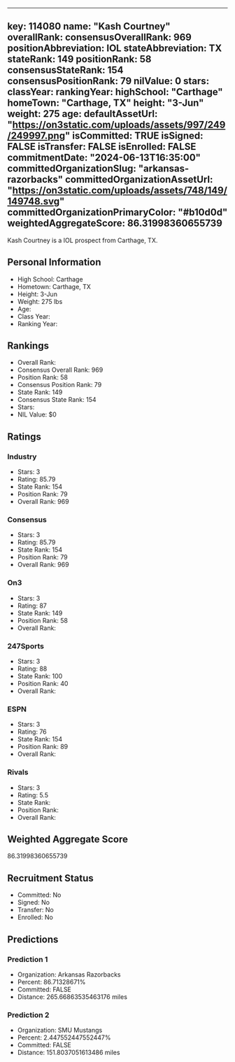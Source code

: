 ---
  key: 114080
  name: "Kash Courtney"
  overallRank: 
  consensusOverallRank: 969
  positionAbbreviation: IOL
  stateAbbreviation: TX
  stateRank: 149
  positionRank: 58
  consensusStateRank: 154
  consensusPositionRank: 79
  nilValue: 0
  stars: 
  classYear: 
  rankingYear: 
  highSchool: "Carthage"
  homeTown: "Carthage, TX"
  height: "3-Jun"
  weight: 275
  age: 
  defaultAssetUrl: "https://on3static.com/uploads/assets/997/249/249997.png"
  isCommitted: TRUE
  isSigned: FALSE
  isTransfer: FALSE
  isEnrolled: FALSE
  commitmentDate: "2024-06-13T16:35:00"
  committedOrganizationSlug: "arkansas-razorbacks"
  committedOrganizationAssetUrl: "https://on3static.com/uploads/assets/748/149/149748.svg"
  committedOrganizationPrimaryColor: "#b10d0d"
  weightedAggregateScore: 86.31998360655739
  ---
  
  Kash Courtney is a IOL prospect from Carthage, TX.
  
  ## Personal Information
  - High School: Carthage
  - Hometown: Carthage, TX
  - Height: 3-Jun
  - Weight: 275 lbs
  - Age: 
  - Class Year: 
  - Ranking Year: 
  
  ## Rankings
  - Overall Rank: 
  - Consensus Overall Rank: 969
  - Position Rank: 58
  - Consensus Position Rank: 79
  - State Rank: 149
  - Consensus State Rank: 154
  - Stars: 
  - NIL Value: $0
  
  ## Ratings
  
  ### Industry
  - Stars: 3
  - Rating: 85.79
  - State Rank: 154
  - Position Rank: 79
  - Overall Rank: 969
  
  ### Consensus
  - Stars: 3
  - Rating: 85.79
  - State Rank: 154
  - Position Rank: 79
  - Overall Rank: 969
  
  ### On3
  - Stars: 3
  - Rating: 87
  - State Rank: 149
  - Position Rank: 58
  - Overall Rank: 
  
  ### 247Sports
  - Stars: 3
  - Rating: 88
  - State Rank: 100
  - Position Rank: 40
  - Overall Rank: 
  
  ### ESPN
  - Stars: 3
  - Rating: 76
  - State Rank: 154
  - Position Rank: 89
  - Overall Rank: 
  
  ### Rivals
  - Stars: 3
  - Rating: 5.5
  - State Rank: 
  - Position Rank: 
  - Overall Rank: 
  
  ## Weighted Aggregate Score
  86.31998360655739
  
  ## Recruitment Status
  - Committed: No
  - Signed: No
  - Transfer: No
  - Enrolled: No
  
  
  
  ## Predictions
  
  ### Prediction 1
  - Organization: Arkansas Razorbacks
  - Percent: 86.71328671%
  - Committed: FALSE
  - Distance: 265.66863535463176 miles
  
  ### Prediction 2
  - Organization: SMU Mustangs
  - Percent: 2.447552447552447%
  - Committed: FALSE
  - Distance: 151.8037051613486 miles
  